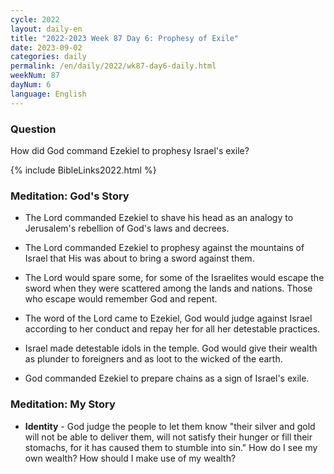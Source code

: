 ```yaml
---
cycle: 2022
layout: daily-en
title: "2022-2023 Week 87 Day 6: Prophesy of Exile"
date: 2023-09-02
categories: daily
permalink: /en/daily/2022/wk87-day6-daily.html
weekNum: 87
dayNum: 6
language: English
---
```


### Question     
How did God command Ezekiel to prophesy Israel's exile?

{% include BibleLinks2022.html %}

### Meditation: God's Story   
+ The Lord commanded Ezekiel to shave his head as an analogy to Jerusalem's rebellion of God's laws and decrees. 

+ The Lord commanded Ezekiel to prophesy against the mountains of Israel that His was about to bring a sword against them. 

+ The Lord would spare some, for some of the Israelites would escape the sword when they were scattered among the lands and nations. Those who escape would remember God and repent. 

+ The word of the Lord came to Ezekiel, God would judge against Israel according to her conduct and repay her for all her detestable practices. 

+ Israel made detestable idols in the temple. God would give their wealth as plunder to foreigners and as loot to the wicked of the earth. 

+ God commanded Ezekiel to prepare chains as a sign of Israel's exile. 

### Meditation: My Story   
+ **Identity** - God judge the people to let them know "their silver and gold will not be able to deliver them, will not satisfy their hunger or fill their stomachs, for it has caused them to stumble into sin." How do I see my own wealth? How should I make use of my wealth? 
